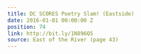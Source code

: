 ```yaml
---
title: DC SCORES Poetry Slam! (Eastside)
date: 2016-01-01 00:00:00 Z
position: 74
link: http://bit.ly/1N896Q5
source: East of the River (page 43)
---
```


